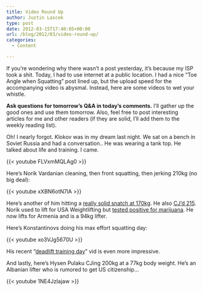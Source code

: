 ```yaml
---
title: Video Round Up
author: Justin Lascek
type: post
date: 2012-03-15T17:40:05+00:00
url: /blog/2012/03/video-round-up/
categories:
  - Content

---
```

If you&#8217;re wondering why there wasn&#8217;t a post yesterday, it&#8217;s because my ISP took a shit. Today, I had to use internet at a public location. I had a nice &#8220;Toe Angle when Squatting&#8221; post lined up, but the upload speed for the accompanying video is abysmal. Instead, here are some videos to wet your whistle.
  

  
**Ask questions for tomorrow&#8217;s Q&A in today&#8217;s comments.** I&#8217;ll gather up the good ones and use them tomorrow. Also, feel free to post interesting articles for me and other readers (if they are solid, I&#8217;ll add them to the weekly reading list).
  

  
Oh! I nearly forgot. Klokov was in my dream last night. We sat on a bench in Soviet Russia and had a conversation.. He was wearing a tank top. He talked about life and training. I came.
  
{{< youtube FLVxmMQLAg0 >}}

Here&#8217;s Norik Vardanian cleaning, then front squatting, then jerking 210kg (no big deal):
  
{{< youtube xXBN6otN7lA >}}
  
Here&#8217;s another of him hitting a <a href="http://youtu.be/zon7CBQY1Ck" target="_blank">really solid snatch at 170kg</a>. He also <a href="http://youtu.be/7e6Ld5YrCDk" target="_blank">CJ&#8217;d 215</a>. Norik used to lift for USA Weightlifting but <a href="http://assets.teamusa.org/assets/documents/attached_file/filename/18425/Suspension_N_Vardanian_090929.pdf" target="_blank">tested positive for marijuana</a>. He now lifts for Armenia and is a 94kg lifter.
  

  
Here&#8217;s Konstantinovs doing his max effort squatting day:
  
{{< youtube xo3VJg5670U >}}
  
His recent &#8220;<a href="http://youtu.be/sUEVZrYeWco" target="_blank">deadlift training day</a>&#8221; vid is even more impressive.
  

  
And lastly, here&#8217;s Hysen Pulaku CJing 200kg at a 77kg body weight. He&#8217;s an Albanian lifter who is rumored to get US citizenship&#8230;
  
{{< youtube 1NE4JzIajaw >}}
